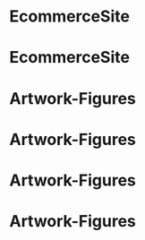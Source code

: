 # EcommerceSite
# EcommerceSite
# Artwork-Figures
# Artwork-Figures
# Artwork-Figures
# Artwork-Figures
